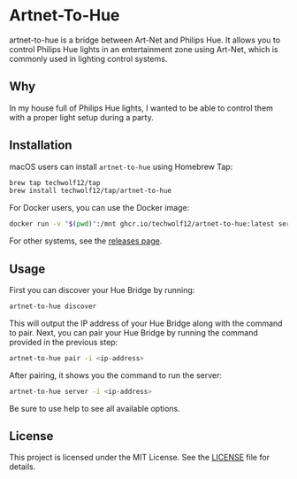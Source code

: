 # Artnet-To-Hue
artnet-to-hue is a bridge between Art-Net and Philips Hue. It allows you to control Philips Hue lights in an entertainment zone using Art-Net, which is commonly used in lighting control systems.

## Why
In my house full of Philips Hue lights, I wanted to be able to control them with a proper light setup during a party.

## Installation

macOS users can install `artnet-to-hue` using Homebrew Tap:

```bash
brew tap techwolf12/tap
brew install techwolf12/tap/artnet-to-hue
```

For Docker users, you can use the Docker image:

```bash
docker run -v "$(pwd)":/mnt ghcr.io/techwolf12/artnet-to-hue:latest server -
```

For other systems, see the [releases page](https://github.com/Techwolf12/artnet-to-hue/releases/).

## Usage
First you can discover your Hue Bridge by running:

```bash
artnet-to-hue discover
```
This will output the IP address of your Hue Bridge along with the command to pair.
Next, you can pair your Hue Bridge by running the command provided in the previous step:

```bash
artnet-to-hue pair -i <ip-address>
```
After pairing, it shows you the command to run the server:

```bash
artnet-to-hue server -i <ip-address>
```

Be sure to use help to see all available options.

## License
This project is licensed under the MIT License. See the [LICENSE](LICENSE) file for details.